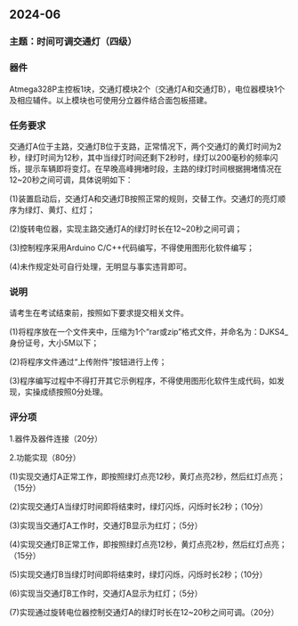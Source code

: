 ## 2024-06

### 主题：时间可调交通灯（四级）

### 器件

Atmega328P主控板1块，交通灯模块2个（交通灯A和交通灯B），电位器模块1个及相应辅件。以上模块也可使用分立器件结合面包板搭建。

### 任务要求 

交通灯A位于主路，交通灯B位于支路，正常情况下，两个交通灯的黄灯时间为2秒，绿灯时间为12秒，其中当绿灯时间还剩下2秒时，绿灯以200毫秒的频率闪烁，提示车辆即将变灯。在早晚高峰拥堵时段，主路的绿灯时间根据拥堵情况在12~20秒之间可调，具体说明如下：

(1)装置启动后，交通灯A和交通灯B按照正常的规则，交替工作。交通灯的亮灯顺序为绿灯、黄灯、红灯；

(2)旋转电位器，实现主路交通灯A的绿灯时长在12~20秒之间可调；

(3)控制程序采用Arduino C/C++代码编写，不得使用图形化软件编写；

(4)未作规定处可自行处理，无明显与事实违背即可。

### 说明

请考生在考试结束前，按照如下要求提交相关文件。

(1)将程序放在一个文件夹中，压缩为1个“rar或zip”格式文件，并命名为：DJKS4_身份证号，大小5M以下；

(2)将程序文件通过“上传附件”按钮进行上传；

(3)程序编写过程中不得打开其它示例程序，不得使用图形化软件生成代码，如发现，实操成绩按照0分处理。

### 评分项

1.器件及器件连接（20分）

2.功能实现（80分）

(1)实现交通灯A正常工作，即按照绿灯点亮12秒，黄灯点亮2秒，然后红灯点亮；（15分）

(2)实现交通灯A当绿灯时间即将结束时，绿灯闪烁，闪烁时长2秒；（10分）

(3)实现当交通灯A工作时，交通灯B显示为红灯；（5分）

(4)实现交通灯B正常工作，即按照绿灯点亮12秒，黄灯点亮2秒，然后红灯点亮；（15分）

(5)实现交通灯B当绿灯时间即将结束时，绿灯闪烁，闪烁时长2秒；（10分）

(6)实现当交通灯B工作时，交通灯A显示为红灯；（5分）

(7)实现通过旋转电位器控制交通灯A的绿灯时长在12~20秒之间可调。（20分）